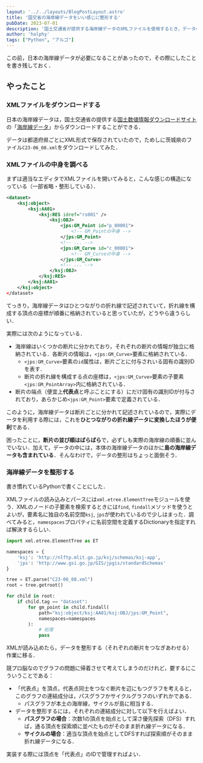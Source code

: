 ```yaml
---
layout: '../../layouts/BlogPostLayout.astro'
title: '国交省の海岸線データをいい感じに整形する'
pubDate: 2023-07-01
description: '国土交通省が提供する海岸線データのXMLファイルを使用するとき，データの整形に手間取ったのでメモ．'
author: 'halphy'
tags: ["Python", "アルゴ"]
---
```


この前，日本の海岸線データが必要になることがあったので，その際にしたことを書き残しておく．

## やったこと
### XMLファイルをダウンロードする
日本の海岸線データは，国土交通省の提供する[国土数値情報ダウンロードサイト](https://nlftp.mlit.go.jp/)の「[海岸線データ](https://nlftp.mlit.go.jp/ksj/jpgis/datalist/KsjTmplt-C23.html)」からダウンロードすることができる．

データは都道府県ごとにXML形式で保存されていたので，ためしに茨城県のファイル`C23-06_08.xml`をダウンロードしてみた．

### XMLファイルの中身を調べる
まずは適当なエディタでXMLファイルを開いてみると，こんな感じの構造になっている（一部省略・整形している）．

```xml
<dataset>
    <ksj:object>
        <ksj:AA01>
            <ksj:RES idref="rs001" />
                <ksj:OBJ>
                    <jps:GM_Point id="p_00001">
                        <!-- GM_Pointの中身 -->
                    </jps:GM_Point>
                    <!-- ... -->
                    <jps:GM_Curve id="c_00001">
                        <!-- GM_Curveの中身 -->
                    </jps:GM_Curve>
                    <!-- ... -->
                </ksj:OBJ>
            </ksj:RES>
        </ksj:AA01>
    </ksj:object>
</dataset>
```

てっきり，海岸線データはひとつながりの折れ線で記述されていて，折れ線を構成する頂点の座標が順番に格納されていると思っていたが，どうやら違うらしい．

実際には次のようになっている．

- 海岸線はいくつかの断片に分かれており，それぞれの断片の情報が独立に格納されている．各断片の情報は，`<jps:GM_Curve>`要素に格納されている．
    - `<jps:GM_Curve>`要素の`id`属性は，断片ごとに付与されいる固有の識別IDを表す．
    - 断片の折れ線を構成する点の座標は，`<jps:GM_Curve>`要素の子要素`<jps:GM_PointArray>`内に格納されている．
- 断片の端点（便宜上**代表点**と呼ぶことにする）にだけ固有の識別IDが付与されており，あらかじめ`<jps:GM_Point>`要素で定義されている．

このように，海岸線データは断片ごとに分かれて記述されているので，実際にデータを利用する際には，これを**ひとつながりの折れ線データに変換したほうが便利**である．

困ったことに，**断片の並び順はばらばら**で，必ずしも実際の海岸線の順番に並んでいない．加えて，データの中には，本体の海岸線データのほかに**島の海岸線データも含まれている**．そんなわけで，データの整形はちょっと面倒そう．

### 海岸線データを整形する
書き慣れているPythonで書くことにした．

XMLファイルの読み込みとパースには`xml.etree.ElementTree`モジュールを使う．XMLのノードの子要素を検索するときには`find`, `findall`メソッドを使うとよいが，要素名に独自の名前空間`ksj`, `jps`が使われているので少しはまった．調べてみると，`namespaces`プロパティに名前空間を定義するDictionaryを指定すれば解決するらしい．

```python
import xml.etree.ElementTree as ET

namespaces = {
    'ksj': 'http://nlftp.mlit.go.jp/ksj/schemas/ksj-app',
    'jps': 'http://www.gsi.go.jp/GIS/jpgis/standardSchemas'
}

tree = ET.parse("C23-06_08.xml")
root = tree.getroot()

for child in root:
    if child.tag == "dataset":
        for gm_point in child.findall(
            path="ksj:object/ksj:AA01/ksj:OBJ/jps:GM_Point",
            namespaces=namespaces
        ):
            # 処理
            pass
```

XMLが読み込めたら，データを整形する（それぞれの断片をつなぎあわせる）作業に移る．

競プロ脳なのでグラフの問題に帰着させて考えてしまうのだけれど，要するにこういうことである：

- 「代表点」を頂点，代表点同士をつなぐ断片を辺にもつグラフを考えると，このグラフの連結成分は，パスグラフかサイクルグラフのいずれかである．
    - パスグラフが本土の海岸線，サイクルが島に相当する．
- データを整形するには，それぞれの連結成分に対して以下を行えばよい．
    - **パスグラフの場合**：次数1の頂点を始点として深さ優先探索（DFS）すれば，通る頂点を探索順に並べたものがそのまま折れ線データになる．
    - **サイクルの場合**：適当な頂点を始点としてDFSすれば探索順がそのまま折れ線データになる．

実装する際には頂点を「代表点」のIDで管理すればよい．
